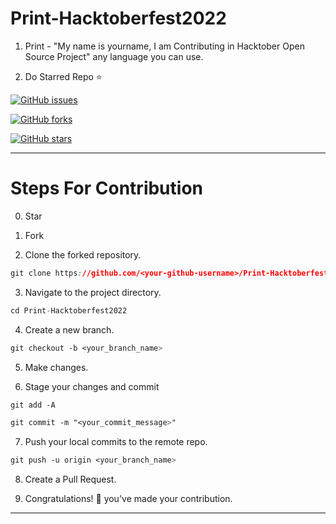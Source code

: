 # Print-Hacktoberfest2022
1. Print - "My name is yourname, I am Contributing in Hacktober Open Source Project" any language you can use. 

2. Do Starred Repo ⭐

[![GitHub issues](https://img.shields.io/github/issues/sritikamanjrekar/Print-Hacktoberfest2022?style=for-the-badge)](https://github.com/sritikamanjrekar/Print-Hacktoberfest2022/issues)

[![GitHub forks](https://img.shields.io/github/forks/sritikamanjrekar/Print-Hacktoberfest2022?style=for-the-badge)](https://github.com/sritikamanjrekar/Print-Hacktoberfest2022/network)

[![GitHub stars](https://img.shields.io/github/stars/sritikamanjrekar/Print-Hacktoberfest2022?style=for-the-badge)](https://github.com/sritikamanjrekar/Print-Hacktoberfest2022/stargazers)


---

# Steps For Contribution

0. Star 

1. Fork 

2. Clone the forked repository.
```css
git clone https://github.com/<your-github-username>/Print-Hacktoberfest2022
```
  
3. Navigate to the project directory.
```py
cd Print-Hacktoberfest2022
```

4. Create a new branch.
```css
git checkout -b <your_branch_name>
```

5. Make changes.

6. Stage your changes and commit
```css
git add -A

git commit -m "<your_commit_message>"
```

7. Push your local commits to the remote repo.
```css
git push -u origin <your_branch_name>
```

8. Create a Pull Request.

9. Congratulations! 🎉 you've made your contribution.


---

